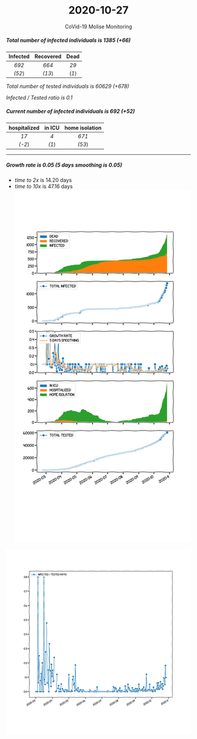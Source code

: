 <div align='center'>

# 2020-10-27
CoVid-19 Molise Monitoring
</div>

##### Total number of infected individuals is 1385 (+66)
Infected | Recovered | Dead
:---: | :---: | :---:
*692* | *664* | *29*
*(52*) | *(13*) | (*1*)

*Total number of tested individuals is 60629 (+678)*

*Infected / Tested ratio is 0.1*
##### Current number of infected individuals is 692 (+52)
hospitalized | in ICU | home isolation
:---: | :---: | :---:
*17* |*4* |*671*
*(-2*) |*(1*) |*(53*)
***
##### Growth rate is 0.05 (5 days smoothing is 0.05)
- *time to 2x* is 14.20 days
- *time to 10x* is 47.16 days
![stats][stats]

![infected_normalized][infected_normalized]

[stats]: stats_Molise.png
[infected_normalized]: infected_normalized_Molise.png
